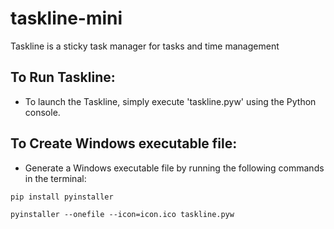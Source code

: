 # taskline-mini
Taskline is a sticky task manager for tasks and time management
## To Run Taskline:
* To launch the Taskline, simply execute 'taskline.pyw' using the Python console.
## To Create Windows executable file:
* Generate a Windows executable file by running the following commands in the terminal: 
```
pip install pyinstaller
```
```
pyinstaller --onefile --icon=icon.ico taskline.pyw
```
